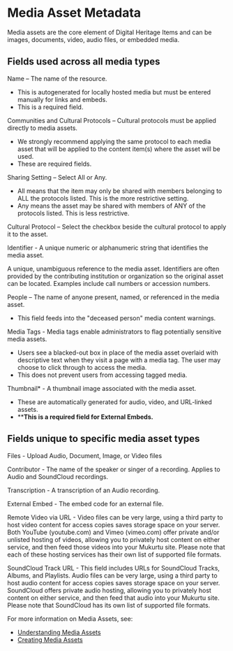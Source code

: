 # Media Asset Metadata
Media assets are the core element of Digital Heritage Items and can be images, documents, video, audio files, or embedded media. 
## Fields used across all media types 

Name – The name of the resource. 
- This is autogenerated for locally hosted media but must be entered manually for links and embeds. 
- This is a required field. 

Communities and Cultural Protocols – Cultural protocols must be applied directly to media assets. 
- We strongly recommend applying the same protocol to each media asset that will be applied to the content item(s) where the asset will be used. 
- These are required fields.  

Sharing Setting – Select All or Any. 
- All means that the item may only be shared with members belonging to ALL the protocols listed. This is the more restrictive setting. 
- Any means the asset may be shared with members of ANY of the protocols listed. This is less restrictive.  

Cultural Protocol – Select the checkbox beside the cultural protocol to apply it to the asset. 

Identifier - A unique numeric or alphanumeric string that identifies the media asset. 

A unique, unambiguous reference to the media asset. Identifiers are often provided by the contributing institution or organization so the original asset can be located. Examples include call numbers or accession numbers. 

People – The name of anyone present, named, or referenced in the media asset. 
- This field feeds into the "deceased person" media content warnings. 

Media Tags - Media tags enable administrators to flag potentially sensitive media assets. 
- Users see a blacked-out box in place of the media asset overlaid with descriptive text when they visit a page with a media tag. The user may choose to click through to access the media. 
- This does not prevent users from accessing tagged media. 

Thumbnail* - A thumbnail image associated with the media asset. 
- These are automatically generated for audio, video, and URL-linked assets. 
- ****This is a required field for External Embeds.**

## Fields unique to specific media asset types

Files - Upload Audio, Document, Image, or Video files 

Contributor - The name of the speaker or singer of a recording. Applies to Audio and SoundCloud recordings.

Transcription - A transcription of an Audio recording.

External Embed - The embed code for an external file.

Remote Video via URL - Video files can be very large, using a third party to host video content for access copies saves storage space on your server. Both YouTube (youtube.com) and Vimeo (vimeo.com) offer private and/or unlisted hosting of videos, allowing you to privately host content on either service, and then feed those videos into your Mukurtu site. Please note that each of these hosting services has their own list of supported file formats.

SoundCloud Track URL - This field includes URLs for SoundCloud Tracks, Albums, and Playlists. Audio files can be very large, using a third party to host audio content for access copies saves storage space on your server. SoundCloud offers private audio hosting, allowing you to privately host content on either service, and then feed that audio into your Mukurtu site. Please note that SoundCloud has its own list of supported file formats.

For more information on Media Assets, see:

- [Understanding Media Assets](UnderstandingMediaAssets.md)
- [Creating Media Assets](upload-media-assets.md)